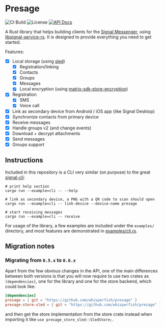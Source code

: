 # Presage

![CI Build](https://github.com/whisperfish/presage/workflows/Build/badge.svg)
![License](https://img.shields.io/github/license/whisperfish/presage)
[![API Docs](https://img.shields.io/badge/docs-presage-blue)](https://whisperfish.github.io/presage/presage)

A Rust library that helps building clients for the [Signal Messenger](https://signal.org/en/), using [libsignal-service-rs](https://github.com/whisperfish/libsignal-service-rs). It is designed to provide everything you need to get started.

Features:

- [x] Local storage (using [sled](https://github.com/spacejam/sled))
  - [x] Registration/linking
  - [x] Contacts
  - [x] Groups
  - [x] Messages
  - [x] Local encryption (using [matrix-sdk-store-encryption](https://crates.io/crates/matrix-sdk-store-encryption))
- [x] Registration
  - [x] SMS
  - [x] Voice call
- [x] Link as secondary device from Android / iOS app (like Signal Desktop)
- [x] Synchronize contacts from primary device
- [x] Receive messages
- [x] Handle groups v2 (and change events)
- [x] Download + decrypt attachments
- [x] Send messages
- [x] Groups support

## Instructions

Included in this repository is a CLI very similar (on purpose) to the great [signal-cli](https://github.com/AsamK/signal-cli):

```
# print help section
cargo run --example=cli -- --help

# link as secondary device, a PNG with a QR code to scan should open
cargo run --example=cli -- link-device --device-name presage

# start receiving messages
cargo run --example=cli -- receive
```

For usage of the library, a few examples are included under the `examples/` directory, and most features are demonstrated
in [examples/cli.rs](./examples/cli.rs).

## Migration notes

### Migrating from `0.5.x` to `0.6.x`

Apart from the few obvious changes in the API, one of the main differences between both versions is that you will now
require to use two crates as `[dependencies]`, one for the library and one for the store backend, which could look like:

```toml
[dependencies]
presage = { git = "https://github.com/whisperfish/presage" }
presage-store-sled = { git = "https://github.com/whisperfish/presage" }
```

and then get the store implementation from the store crate instead when importing it like `use presage_store_sled::SledStore;`.
